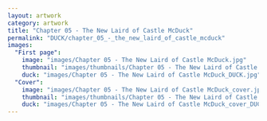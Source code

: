 ```yaml
---
layout: artwork
category: artwork
title: "Chapter 05 - The New Laird of Castle McDuck"
permalink: "DUCK/chapter_05_-_the_new_laird_of_castle_mcduck"
images:
  "First page":
    image: "images/Chapter 05 - The New Laird of Castle McDuck.jpg"
    thumbnail: "images/thumbnails/Chapter 05 - The New Laird of Castle McDuck.jpg"
    duck: "images/Chapter 05 - The New Laird of Castle McDuck_DUCK.jpg"
  "Cover":
    image: "images/Chapter 05 - The New Laird of Castle McDuck_cover.jpg"
    thumbnail: "images/thumbnails/Chapter 05 - The New Laird of Castle McDuck_cover.jpg"
    duck: "images/Chapter 05 - The New Laird of Castle McDuck_cover_DUCK.jpg"
---
```

